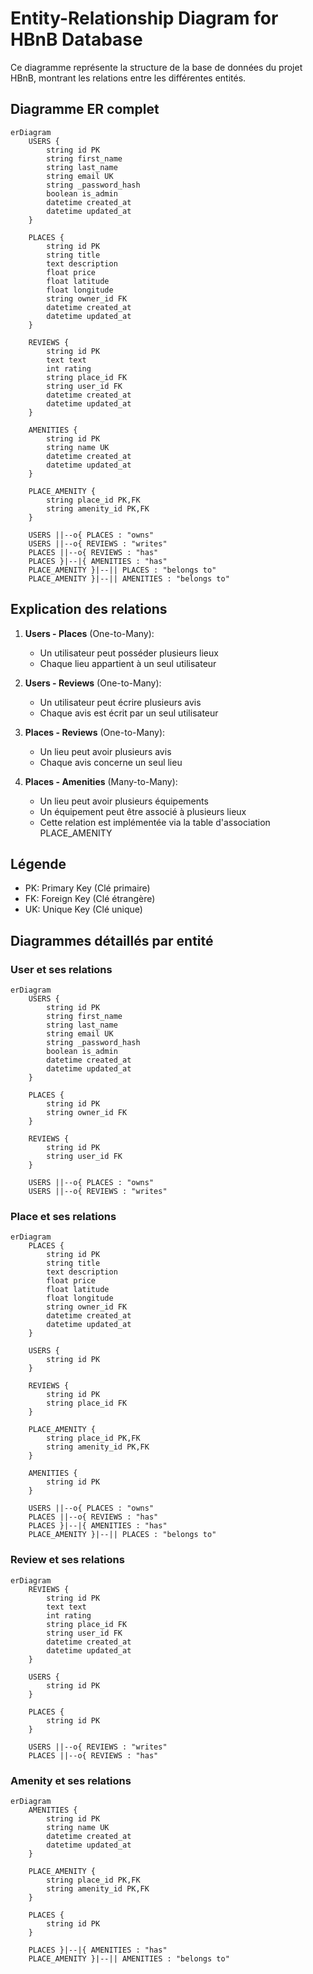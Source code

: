 # Entity-Relationship Diagram for HBnB Database

Ce diagramme représente la structure de la base de données du projet HBnB, montrant les relations entre les différentes entités.

## Diagramme ER complet

```mermaid
erDiagram
    USERS {
        string id PK
        string first_name
        string last_name
        string email UK
        string _password_hash
        boolean is_admin
        datetime created_at
        datetime updated_at
    }
    
    PLACES {
        string id PK
        string title
        text description
        float price
        float latitude
        float longitude
        string owner_id FK
        datetime created_at
        datetime updated_at
    }
    
    REVIEWS {
        string id PK
        text text
        int rating
        string place_id FK
        string user_id FK
        datetime created_at
        datetime updated_at
    }
    
    AMENITIES {
        string id PK
        string name UK
        datetime created_at
        datetime updated_at
    }
    
    PLACE_AMENITY {
        string place_id PK,FK
        string amenity_id PK,FK
    }
    
    USERS ||--o{ PLACES : "owns"
    USERS ||--o{ REVIEWS : "writes"
    PLACES ||--o{ REVIEWS : "has"
    PLACES }|--|{ AMENITIES : "has"
    PLACE_AMENITY }|--|| PLACES : "belongs to"
    PLACE_AMENITY }|--|| AMENITIES : "belongs to"
```

## Explication des relations

1. **Users - Places** (One-to-Many):
   - Un utilisateur peut posséder plusieurs lieux
   - Chaque lieu appartient à un seul utilisateur

2. **Users - Reviews** (One-to-Many):
   - Un utilisateur peut écrire plusieurs avis
   - Chaque avis est écrit par un seul utilisateur

3. **Places - Reviews** (One-to-Many):
   - Un lieu peut avoir plusieurs avis
   - Chaque avis concerne un seul lieu

4. **Places - Amenities** (Many-to-Many):
   - Un lieu peut avoir plusieurs équipements
   - Un équipement peut être associé à plusieurs lieux
   - Cette relation est implémentée via la table d'association PLACE_AMENITY

## Légende

- PK: Primary Key (Clé primaire)
- FK: Foreign Key (Clé étrangère)
- UK: Unique Key (Clé unique)

## Diagrammes détaillés par entité

### User et ses relations

```mermaid
erDiagram
    USERS {
        string id PK
        string first_name
        string last_name
        string email UK
        string _password_hash
        boolean is_admin
        datetime created_at
        datetime updated_at
    }
    
    PLACES {
        string id PK
        string owner_id FK
    }
    
    REVIEWS {
        string id PK
        string user_id FK
    }
    
    USERS ||--o{ PLACES : "owns"
    USERS ||--o{ REVIEWS : "writes"
```

### Place et ses relations

```mermaid
erDiagram
    PLACES {
        string id PK
        string title
        text description
        float price
        float latitude
        float longitude
        string owner_id FK
        datetime created_at
        datetime updated_at
    }
    
    USERS {
        string id PK
    }
    
    REVIEWS {
        string id PK
        string place_id FK
    }
    
    PLACE_AMENITY {
        string place_id PK,FK
        string amenity_id PK,FK
    }
    
    AMENITIES {
        string id PK
    }
    
    USERS ||--o{ PLACES : "owns"
    PLACES ||--o{ REVIEWS : "has"
    PLACES }|--|{ AMENITIES : "has"
    PLACE_AMENITY }|--|| PLACES : "belongs to"
```

### Review et ses relations

```mermaid
erDiagram
    REVIEWS {
        string id PK
        text text
        int rating
        string place_id FK
        string user_id FK
        datetime created_at
        datetime updated_at
    }
    
    USERS {
        string id PK
    }
    
    PLACES {
        string id PK
    }
    
    USERS ||--o{ REVIEWS : "writes"
    PLACES ||--o{ REVIEWS : "has"
```

### Amenity et ses relations

```mermaid
erDiagram
    AMENITIES {
        string id PK
        string name UK
        datetime created_at
        datetime updated_at
    }
    
    PLACE_AMENITY {
        string place_id PK,FK
        string amenity_id PK,FK
    }
    
    PLACES {
        string id PK
    }
    
    PLACES }|--|{ AMENITIES : "has"
    PLACE_AMENITY }|--|| AMENITIES : "belongs to"
``` 